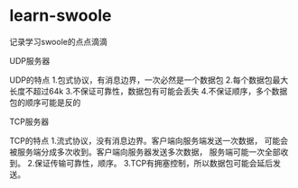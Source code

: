 # learn-swoole
记录学习swoole的点点滴滴

UDP服务器

UDP的特点
    1.包式协议，有消息边界，一次必然是一个数据包
    2.每个数据包最大长度不超过64k
    3.不保证可靠性，数据包有可能会丢失
    4.不保证顺序，多个数据包的顺序可能是反的
    
TCP服务器

TCP的特点
    1.流式协议，没有消息边界。客户端向服务端发送一次数据，
      可能会被服务端分成多次收到。客户端向服务器发送多次数据，
      服务端可能一次全部收到。
    2.保证传输可靠性，顺序。
    3.TCP有拥塞控制，所以数据包可能会延后发送。
